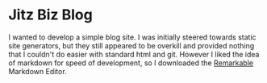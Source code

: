 # Jitz Biz Blog
I wanted to develop a simple blog site. I was initially steered towards static site generators, but they still appeared to be overkill and provided nothing that I couldn't do easier with standard html and git. However I liked the idea of markdown for speed of development, so I downloaded the [Remarkable](https://remarkableapp.github.io/index.html) Markdown Editor. 